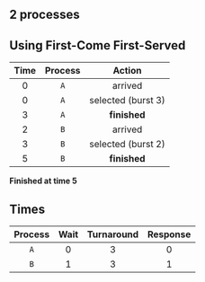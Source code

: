 ## 2 processes
## Using First-Come First-Served

| **Time** | **Process** | **Action** |
|:-:|:-:|:-:|
|   0 | `A` | arrived |
|   0 | `A` | selected (burst   3) |
|   3 | `A` | **finished** |
|   2 | `B` | arrived |
|   3 | `B` | selected (burst   2) |
|   5 | `B` | **finished** |

**Finished at time 5**

## Times
| **Process** | **Wait** | **Turnaround** | **Response** |
|:-:|:-:|:-:|:-:|
| `A` |   0 |   3 |   0 |
| `B` |   1 |   3 |   1 |

